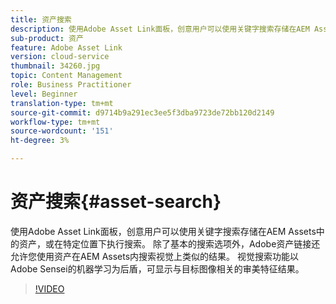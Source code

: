 ```yaml
---
title: 资产搜索
description: 使用Adobe Asset Link面板，创意用户可以使用关键字搜索存储在AEM Assets中的资产，或在特定位置下执行搜索。 除了基本的搜索选项外，Adobe资产链接还允许您使用资产在AEM Assets内搜索视觉上类似的结果。 视觉搜索功能以Adobe Sensei的机器学习为后盾，可显示与目标图像相关的审美特征结果。
sub-product: 资产
feature: Adobe Asset Link
version: cloud-service
thumbnail: 34260.jpg
topic: Content Management
role: Business Practitioner
level: Beginner
translation-type: tm+mt
source-git-commit: d9714b9a291ec3ee5f3dba9723de72bb120d2149
workflow-type: tm+mt
source-wordcount: '151'
ht-degree: 3%

---
```



# 资产搜索{#asset-search}

使用Adobe Asset Link面板，创意用户可以使用关键字搜索存储在AEM Assets中的资产，或在特定位置下执行搜索。 除了基本的搜索选项外，Adobe资产链接还允许您使用资产在AEM Assets内搜索视觉上类似的结果。 视觉搜索功能以Adobe Sensei的机器学习为后盾，可显示与目标图像相关的审美特征结果。

>[!VIDEO](https://video.tv.adobe.com/v/34260/?quality=12)
